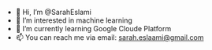 - 👋 Hi, I’m @SarahEslami
- 👀 I’m interested in machine learning 
- 🌱 I’m currently learning Google Cloude Platform
- 📫 You can reach me via email: sarah.eslaami@gmail.com

<!---
SarahEslami/SarahEslami is a ✨ special ✨ repository because its `README.md` (this file) appears on your GitHub profile.
You can click the Preview link to take a look at your changes.
--->
